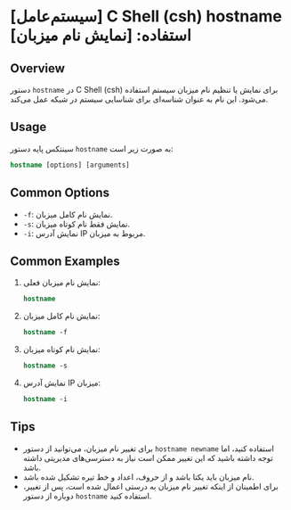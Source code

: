 # [سیستم‌عامل] C Shell (csh) hostname استفاده: [نمایش نام میزبان]

## Overview
دستور `hostname` در C Shell (csh) برای نمایش یا تنظیم نام میزبان سیستم استفاده می‌شود. این نام به عنوان شناسه‌ای برای شناسایی سیستم در شبکه عمل می‌کند.

## Usage
سینتکس پایه دستور `hostname` به صورت زیر است:

```csh
hostname [options] [arguments]
```

## Common Options
- `-f`: نمایش نام کامل میزبان.
- `-s`: نمایش فقط نام کوتاه میزبان.
- `-i`: نمایش آدرس IP مربوط به میزبان.

## Common Examples
1. نمایش نام میزبان فعلی:
   ```csh
   hostname
   ```

2. نمایش نام کامل میزبان:
   ```csh
   hostname -f
   ```

3. نمایش نام کوتاه میزبان:
   ```csh
   hostname -s
   ```

4. نمایش آدرس IP میزبان:
   ```csh
   hostname -i
   ```

## Tips
- برای تغییر نام میزبان، می‌توانید از دستور `hostname newname` استفاده کنید، اما توجه داشته باشید که این تغییر ممکن است نیاز به دسترسی‌های مدیریتی داشته باشد.
- نام میزبان باید یکتا باشد و از حروف، اعداد و خط تیره تشکیل شده باشد.
- برای اطمینان از اینکه تغییر نام میزبان به درستی اعمال شده است، پس از تغییر، دوباره از دستور `hostname` استفاده کنید.